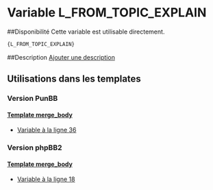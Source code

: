 # Variable L_FROM_TOPIC_EXPLAIN

##Disponibilité
Cette variable est utilisable directement.

```html
{L_FROM_TOPIC_EXPLAIN}
```

##Description
[Ajouter une description](https://fa-tvars.appspot.com/var/L_FROM_TOPIC_EXPLAIN)

## Utilisations dans les templates

### Version PunBB

#### [Template merge_body](punbb/merge_body.md#readme)
* [Variable &agrave; la ligne 36](../punbb/merge_body.tpl#L36)

### Version phpBB2

#### [Template merge_body](subsilver/merge_body.md#readme)
* [Variable &agrave; la ligne 18](../subsilver/merge_body.tpl#L18)
